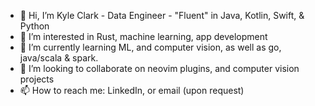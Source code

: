 - 👋 Hi, I’m Kyle Clark - Data Engineer - "Fluent" in Java, Kotlin, Swift, & Python
- 👀 I’m interested in Rust, machine learning, app development
- 🌱 I’m currently learning ML, and computer vision, as well as go, java/scala & spark.
- 💞️ I’m looking to collaborate on neovim plugins, and computer vision projects
- 📫 How to reach me: LinkedIn, or email (upon request)

<!---
kx-commits/kx-commits is a ✨ special ✨ repository because its `README.md` (this file) appears on your GitHub profile.
You can click the Preview link to take a look at your changes.
--->
